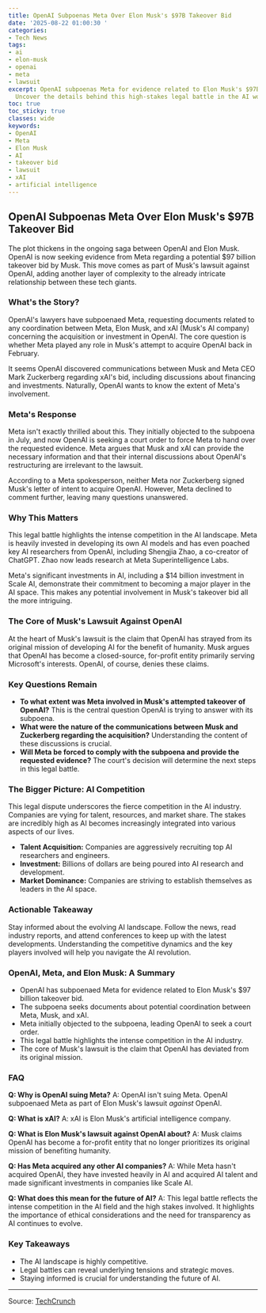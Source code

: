 ```yaml
---
title: OpenAI Subpoenas Meta Over Elon Musk's $97B Takeover Bid
date: '2025-08-22 01:00:30 '
categories:
- Tech News
tags:
- ai
- elon-musk
- openai
- meta
- lawsuit
excerpt: OpenAI subpoenas Meta for evidence related to Elon Musk's $97B takeover bid.
  Uncover the details behind this high-stakes legal battle in the AI world.
toc: true
toc_sticky: true
classes: wide
keywords:
- OpenAI
- Meta
- Elon Musk
- AI
- takeover bid
- lawsuit
- xAI
- artificial intelligence
---
```


## OpenAI Subpoenas Meta Over Elon Musk's $97B Takeover Bid

The plot thickens in the ongoing saga between OpenAI and Elon Musk. OpenAI is now seeking evidence from Meta regarding a potential $97 billion takeover bid by Musk. This move comes as part of Musk's lawsuit against OpenAI, adding another layer of complexity to the already intricate relationship between these tech giants.

### What's the Story?

OpenAI's lawyers have subpoenaed Meta, requesting documents related to any coordination between Meta, Elon Musk, and xAI (Musk's AI company) concerning the acquisition or investment in OpenAI. The core question is whether Meta played any role in Musk's attempt to acquire OpenAI back in February. 

It seems OpenAI discovered communications between Musk and Meta CEO Mark Zuckerberg regarding xAI's bid, including discussions about financing and investments. Naturally, OpenAI wants to know the extent of Meta's involvement.

### Meta's Response

Meta isn't exactly thrilled about this. They initially objected to the subpoena in July, and now OpenAI is seeking a court order to force Meta to hand over the requested evidence. Meta argues that Musk and xAI can provide the necessary information and that their internal discussions about OpenAI's restructuring are irrelevant to the lawsuit.

According to a Meta spokesperson, neither Meta nor Zuckerberg signed Musk's letter of intent to acquire OpenAI. However, Meta declined to comment further, leaving many questions unanswered.

### Why This Matters

This legal battle highlights the intense competition in the AI landscape. Meta is heavily invested in developing its own AI models and has even poached key AI researchers from OpenAI, including Shengjia Zhao, a co-creator of ChatGPT. Zhao now leads research at Meta Superintelligence Labs.

Meta's significant investments in AI, including a $14 billion investment in Scale AI, demonstrate their commitment to becoming a major player in the AI space. This makes any potential involvement in Musk's takeover bid all the more intriguing.

[//]: # (<img src="" alt="OpenAI and Meta" width="600"/>)

### The Core of Musk's Lawsuit Against OpenAI

At the heart of Musk's lawsuit is the claim that OpenAI has strayed from its original mission of developing AI for the benefit of humanity. Musk argues that OpenAI has become a closed-source, for-profit entity primarily serving Microsoft's interests. OpenAI, of course, denies these claims.

### Key Questions Remain

*   **To what extent was Meta involved in Musk's attempted takeover of OpenAI?** This is the central question OpenAI is trying to answer with its subpoena.
*   **What were the nature of the communications between Musk and Zuckerberg regarding the acquisition?** Understanding the content of these discussions is crucial.
*   **Will Meta be forced to comply with the subpoena and provide the requested evidence?** The court's decision will determine the next steps in this legal battle.

### The Bigger Picture: AI Competition

This legal dispute underscores the fierce competition in the AI industry. Companies are vying for talent, resources, and market share. The stakes are incredibly high as AI becomes increasingly integrated into various aspects of our lives.

*   **Talent Acquisition:** Companies are aggressively recruiting top AI researchers and engineers.
*   **Investment:** Billions of dollars are being poured into AI research and development.
*   **Market Dominance:** Companies are striving to establish themselves as leaders in the AI space.

### Actionable Takeaway

Stay informed about the evolving AI landscape. Follow the news, read industry reports, and attend conferences to keep up with the latest developments. Understanding the competitive dynamics and the key players involved will help you navigate the AI revolution.

### OpenAI, Meta, and Elon Musk: A Summary

*   OpenAI has subpoenaed Meta for evidence related to Elon Musk's $97 billion takeover bid.
*   The subpoena seeks documents about potential coordination between Meta, Musk, and xAI.
*   Meta initially objected to the subpoena, leading OpenAI to seek a court order.
*   This legal battle highlights the intense competition in the AI industry.
*   The core of Musk's lawsuit is the claim that OpenAI has deviated from its original mission.

### FAQ

**Q: Why is OpenAI suing Meta?**
A: OpenAI isn't suing Meta. OpenAI subpoenaed Meta as part of Elon Musk's lawsuit *against* OpenAI.

**Q: What is xAI?**
A: xAI is Elon Musk's artificial intelligence company.

**Q: What is Elon Musk's lawsuit against OpenAI about?**
A: Musk claims OpenAI has become a for-profit entity that no longer prioritizes its original mission of benefiting humanity.

**Q: Has Meta acquired any other AI companies?**
A: While Meta hasn't acquired OpenAI, they have invested heavily in AI and acquired AI talent and made significant investments in companies like Scale AI.

**Q: What does this mean for the future of AI?**
A: This legal battle reflects the intense competition in the AI field and the high stakes involved. It highlights the importance of ethical considerations and the need for transparency as AI continues to evolve.

### Key Takeaways

*   The AI landscape is highly competitive.
*   Legal battles can reveal underlying tensions and strategic moves.
*   Staying informed is crucial for understanding the future of AI.

---

Source: [TechCrunch](https://techcrunch.com/2025/08/21/openai-lawyers-question-metas-role-in-elon-musks-97b-takeover-bid/)